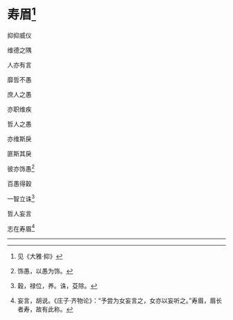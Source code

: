    

# 寿眉[^1]

抑抑威仪

维德之隅

人亦有言

靡哲不愚

庶人之愚

亦职维疾

哲人之愚

亦维斯戾

匪斯其戾

彼亦饰愚[^2]

百愚得穀

一智立诛[^3]

哲人妄言

志在寿眉[^4]

* * *

[^1]: 见《大雅·抑》
[^2]: 饰愚，以愚为饰。
[^3]: 穀，禄位，养。诛，芟除。
[^4]: 妄言，胡说。《庄子·齐物论》：“予尝为女妄言之，女亦以妄听之。”寿眉，眉长者寿，故有此称。